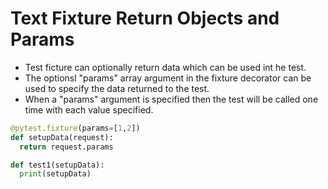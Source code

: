 Text Fixture Return Objects and Params
=

- Test ficture can optionally return data which can be used int he test.
- The optionsl "params" array argument in the fixture decorator can be used to specify the data returned to the test.
- When a "params" argument is specified then the test will be called one time with each value specified.

```py
@pytest.fixture(params=[1,2])
def setupData(request):
  return request.params

def test1(setupData):
  print(setupData)
```